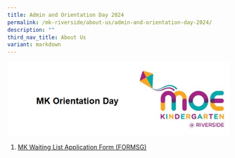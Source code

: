 ```yaml
---
title: Admin and Orientation Day 2024
permalink: /mk-riverside/about-us/admin-and-orientation-day-2024/
description: ""
third_nav_title: About Us
variant: markdown
---
```

![](/images/header_MKOrientation.jpg)
1. <a target="blank" href="https://www.form.gov.sg/63d32599b9029d0011b3ebbf"> MK Waiting List Application Form (FORMSG)</a>
